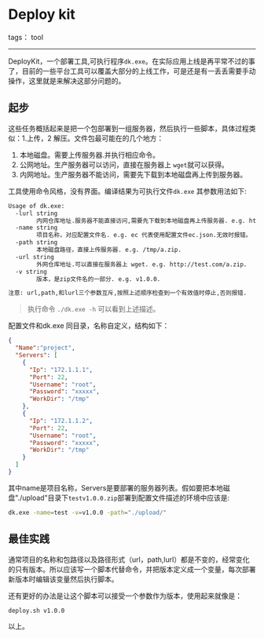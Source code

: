 # Deploy kit 

tags： tool

---
DeployKit，一个部署工具,可执行程序`dk.exe`。在实际应用上线是再平常不过的事了，目前的一些平台工具可以覆盖大部分的上线工作，可是还是有一丢丢需要手动操作，这里就是来解决这部分问题的。

## 起步
这些任务概括起来是把一个包部署到一组服务器，然后执行一些脚本，具体过程类似：1.上传，2 解压。文件包最可能在的几个地方：

1. 本地磁盘。需要上传服务器.并执行相应命令。
2. 公网地址。生产服务器可以访问，直接在服务器上 `wget`就可以获得。
3. 内网地址。生产服务器不能访问，需要先下载到本地磁盘再上传到服务器。

工具使用命令风格，没有界面。编译结果为可执行文件`dk.exe` 其参数用法如下:

```sh
Usage of dk.exe:
  -lurl string
        内网仓库地址.服务器不能直接访问,需要先下载到本地磁盘再上传服务器. e.g. http://127.0.0.1/a.zip.
  -name string
        项目名称，对应配置文件名. e.g. ec 代表使用配置文件ec.json.无效时报错。
  -path string
        本地磁盘路径，直接上传服务器. e.g. /tmp/a.zip.
  -url string
        外网仓库地址.可以直接在服务器上 wget. e.g. http://test.com/a.zip.
  -v string
        版本，是zip文件名的一部分. e.g. v1.0.0.

注意: url,path,和lurl三个参数互斥,按照上述顺序检查到一个有效值时停止,否则报错.
```
> 执行命令 `./dk.exe -h` 可以看到上述描述。

配置文件和dk.exe 同目录，名称自定义，结构如下：

```json
{
  "Name":"project",
  "Servers": [
    {
      "Ip": "172.1.1.1",
      "Port": 22,
      "Username": "root",
      "Password": "xxxxx",
      "WorkDir": "/tmp"
    },
    {
      "Ip": "172.1.1.2",
      "Port": 22,
      "Username": "root",
      "Password": "xxxxx",
      "WorkDir": "/tmp"
    }
  ]
}
```
其中name是项目名称，Servers是要部署的服务器列表。假如要把本地磁盘"./upload"目录下`testv1.0.0.zip`部署到配置文件描述的环境中应该是:

```sh
dk.exe -name=test -v=v1.0.0 -path="./upload/"
```

## 最佳实践
通常项目的名称和包路径以及路径形式（url，path,lurl）都是不变的，经常变化的只有版本。所以应该写一个脚本代替命令，并把版本定义成一个变量，每次部署新版本时编辑该变量然后执行脚本。

还有更好的办法是让这个脚本可以接受一个参数作为版本，使用起来就像是：
```sh
deploy.sh v1.0.0
```

以上。
